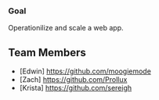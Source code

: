 ### Goal
Operationilize and scale a web app.

## Team Members

- [Edwin]
https://github.com/moogiemode
- [Zach]
https://github.com/Prollux
- [Krista]
https://github.com/sereigh

